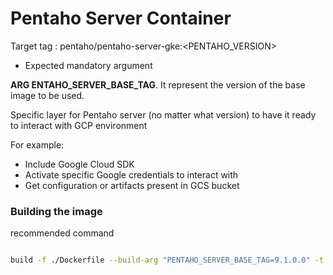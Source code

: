 # Pentaho Server Container

Target tag : pentaho/pentaho-server-gke:<PENTAHO_VERSION>

* Expected mandatory argument

**ARG ENTAHO_SERVER_BASE_TAG**. It represent the version of the base image to be used.

Specific layer for Pentaho server (no matter what version) to have it ready to interact with GCP environment

For example: 
- Include Google Cloud SDK
- Activate specific Google credentials to interact with
- Get configuration or artifacts present in GCS bucket

### Building the image
recommended command 

```bash

build -f ./Dockerfile --build-arg "PENTAHO_SERVER_BASE_TAG=9.1.0.0" -t pentaho/pentaho-server-gke:9.1.0.0 .

```



